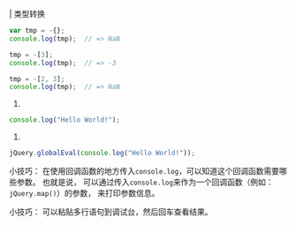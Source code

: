 

|  类型转换
```js
var tmp = -{};
console.log(tmp);  // => NaN

tmp = -[3];
console.log(tmp);  // => -3

tmp = -[2, 3];
console.log(tmp);  // => NaN
```


1.
```js
console.log("Hello World!");
```

1.
```js
jQuery.globalEval(console.log("Hello World!"));
```


小技巧：
在使用回调函数的地方传入`console.log`，可以知道这个回调函数需要哪些参数。
也就是说，
可以通过传入`console.log`来作为一个回调函数（例如：`jQuery.map()`）的参数，
来打印参数信息。

小技巧：
可以粘贴多行语句到调试台，然后回车查看结果。

